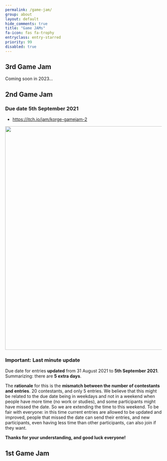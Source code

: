 ```yaml
---
permalink: /game-jam/
group: about
layout: default
hide_comments: true
title: "Game JAMs"
fa-icon: fas fa-trophy 
entryclass: entry-starred
priority: 99
disabled: true
---
```


## 3rd Game Jam

Coming soon in 2023...

## 2nd Game Jam

### Due date 5th September 2021

* <https://itch.io/jam/korge-gamejam-2>

<a href="https://itch.io/jam/korge-gamejam-2" target="_blank">
<img src="/i/korge_game_jam_2.avif" style="width:720px;" />
</a>

### Important: Last minute update

Due date for entries **updated** from 31 August 2021 to **5th September 2021**. Summarizing: there are **5 extra days**.

The **rationale** for this is the **mismatch between the number of contestants and entries**. 20 contestants, and only 5 entries.
We believe that this might be related to the due date being in weekdays and not in a weekend when people have more time (no work or studies),
and some participants might have missed the date. So we are extending the time to this weekend. To be fair with everyone: in this time
current entries are allowed to be updated and improved, people that missed the date can send their entries, and new participants,
even having less time than other participants, can also join if they want.

**Thanks for your understanding, and good luck everyone!**

## 1st Game Jam
